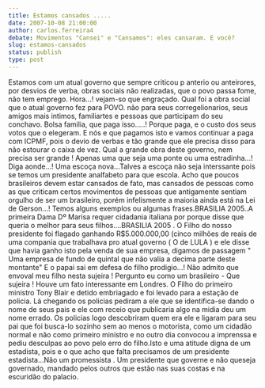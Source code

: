 ```yaml
---
title: Estamos cansados .....
date: 2007-10-08 21:00:00
author: carlos.ferreira4
debate: Movimentos "Cansei" e "Cansamos": eles cansaram. E você?
slug: estamos-cansados
status: publish 
type: post
---
```


Estamos com um atual governo que sempre criticou p anterio ou anteirores, por desvios de verba, obras sociais não realizadas, que o povo passa fome, não tem emprego. Hora...! vejam-so que engraçado. Qual foi a obra social que o atual governo fez para POVO. não para seus corregelionarios, seus amigos mais intimos, familiartes e pessoas que participam do seu conchavo. Bolsa familia, que paga isso.....! Porque paga, e o custo dos seus votos que o elegeram. E nós e que pagamos isto e vamos continuar a paga com ICPMF, pois o devio de verbas e tão grande que ele precisa disso para não estourar o caixa de vez. Qual a grande obra deste governo, nem precisa ser grande ! Apenas uma que seja uma ponte ou uma estradinha...! Diga aonde...! Uma escoça nova...Talves a escoça não seja interssante pois se temos um presidente analfabeto para que escola. Acho que poucos brasileiros devem estar cansados de fato, mas cansados de pessoas como as que criticam certos movimentos de pessoas que antigamente sentiam orgulho de ser um brasileiro, porém infelismente a maioria ainda está na Lei de Gerson...! Temos alguns exemplos ou algumas frases.BRASILIA 2005..A primeira Dama Dº Marisa requer cidadania italiana por porque disse que queria o melhor para seus filhos....BRASILIA 2005 . O Filho do nosso presidente foi flagado ganhando R$5.000.000,00 (cinco milhões de reais de uma compania que trabalhava pro atual governo ( O de LULA ) e ele disse que havia ganho isto pela venda de sua empresa, digamos de passagem " Uma empresa de fundo de quintal que não valia a decima parte deste montante" E o papai sai em defesa do filho prodigio...! Não admito que envoval meu filho nesta sujeira ! Pergunto eu como um brasileiro - Que sujeira ! Houve um fato interessante em Londres. O Filho do primeiro ministro Tony Blair e detido embriagado e foi levado para a estação de policia. Lá chegando os policias pediram a ele que se identifica-se dando o nome de seus pais e ele com receio que publicaria algo na midia deu um nome errado. Os policias logo descobriram quem era ele e ligaram para seu pai que foi busca-lo sozinho sem ao menos o motorista, como um cidadão normal e não como primeiro ministro e no outro dia convocou a imprenssa e pediu desculpas ao povo pelo erro do filho.Isto e uma atitude digna de um estadista, pois e o que acho que falta precisamos de um presidente estadista...Não um promessista . Um presidente que governe e não queseja governado, mandado pelos outros que estão nas suas costas e na escuridão do palacio.
